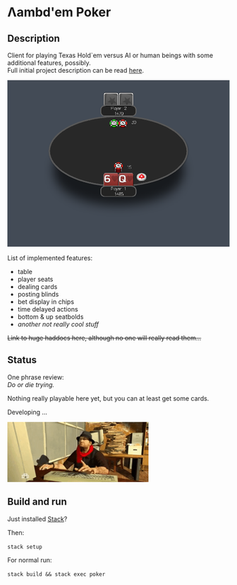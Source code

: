 # Λambd'em Poker

## Description
Client for playing Texas Hold`em versus AI or human beings with some additional features, possibly. \
Full initial project description can be read [here](/docs/description.md).

![layout](docs/images/layout.png)

List of implemented features:
- table
- player seats
- dealing cards
- posting blinds
- bet display in chips
- time delayed actions
- bottom & up seatbolds
- *another not really cool stuff*

~~Link to huge haddocs here, although no one will really read them...~~

## Status

One phrase review: \
*Do or die trying.*

Nothing really playable here yet,
but you can at least get some cards.

Developing ...

![serious coding](/docs/images/serious%20coding.gif)

## Build and run

Just installed [Stack](https://www.haskellstack.org)?

Then:

`stack setup`

For normal run:

`stack build && stack exec poker`
